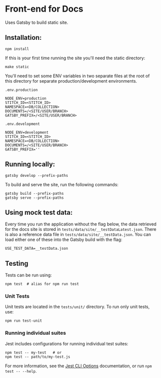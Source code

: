 # Front-end for Docs

Uses Gatsby to build static site.

## Installation:

```shell
npm install
```

If this is your first time running the site you'll need the static directory:

```shell
make static
```

You'll need to set some ENV variables in two separate files at the root of this directory for separate production/development environments.

`.env.production`
```
NODE_ENV=production
STITCH_ID=<STITCH_ID> 
NAMESPACE=<DB/COLLECTION> 
DOCUMENTS=/<SITE/USER/BRANCH>
GATSBY_PREFIX=/<SITE/USER/BRANCH>
```

`.env.development`
```
NODE_ENV=development
STITCH_ID=<STITCH_ID> 
NAMESPACE=<DB/COLLECTION> 
DOCUMENTS=/<SITE/USER/BRANCH>
GATSBY_PREFIX=''
```

## Running locally:

```shell
gatsby develop --prefix-paths
```

To build and serve the site, run the following commands:

```shell
gatsby build --prefix-paths
gatsby serve --prefix-paths
```

## Using mock test data:

Every time you run the application without the flag below, the data retrieved for the docs site is stored in `tests/data/site/__testDataLatest.json`. There is also a reference data file in `tests/data/site/__testData.json`. You can load either one of these into the Gatsby build with the flag:

```shell
USE_TEST_DATA=__testData.json
```

## Testing
Tests can be run using:

```shell
npm test  # alias for npm run test
```

### Unit Tests
Unit tests are located in the `tests/unit/` directory. To run only unit tests, use:

```shell
npm run test-unit
```

### Running individual suites
Jest includes configurations for running individual test suites:

```shell
npm test -- my-test   # or
npm test -- path/to/my-test.js
```

For more information, see the [Jest CLI Options](https://jestjs.io/docs/en/cli) documentation, or run `npm test -- --help`.
